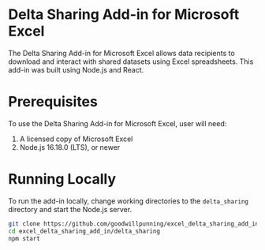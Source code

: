 # Delta Sharing Add-in for Microsoft Excel
The Delta Sharing Add-in for Microsoft Excel allows data recipients to download and interact with shared datasets using Excel spreadsheets. This add-in was built using Node.js and React.

# Prerequisites
To use the Delta Sharing Add-in for Microsoft Excel, user will need:

1. A licensed copy of Microsoft Excel
2. Node.js 16.18.0 (LTS), or newer

# Running Locally
To run the add-in locally, change working directories to the `delta_sharing` directory and start the Node.js server.

```bash
git clone https://github.com/goodwillpunning/excel_delta_sharing_add_in.git
cd excel_delta_sharing_add_in/delta_sharing
npm start
```
